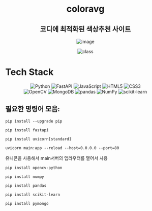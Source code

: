 <div align=center><h1> coloravg </h1></div>
<div align=center><h2> 코디에 최적화된 색상추천 사이트 </h2></div>
<div align=center>
 
![image](https://user-images.githubusercontent.com/71165066/142568124-dac20092-4586-49b9-a626-8feec7f88959.png)

![class](https://user-images.githubusercontent.com/71165066/142569940-f73203ed-9597-44a8-a3e8-80504b93314e.jpg)

 
</div>

# Tech Stack
<div align=center>
<img alt="Python" src ="https://img.shields.io/badge/Python-3776AB.svg?&style=for-the-badge&logo=Python&logoColor=white"/> <img alt="FastAPI" src ="https://img.shields.io/badge/FastAPI-009688.svg?&style=for-the-badge&logo=FastAPI&logoColor=white"/> <img alt="JavaScript" src ="https://img.shields.io/badge/JavaScript-F7DF1E.svg?&style=for-the-badge&logo=JavaScript&logoColor=white"/> <img alt="HTML5" src ="https://img.shields.io/badge/HTML5-E34F26.svg?&style=for-the-badge&logo=HTML5&logoColor=white"/> <img alt="CSS3" src ="https://img.shields.io/badge/CSS3-1572B6.svg?&style=for-the-badge&logo=CSS3&logoColor=white"/><br>
 <img alt="OpenCV" src ="https://img.shields.io/badge/OpenCV-5C3EE8.svg?&style=for-the-badge&logo=OpenCV&logoColor=white"/> <img alt="MongoDB" src ="https://img.shields.io/badge/MongoDB-47A248.svg?&style=for-the-badge&logo=MongoDB&logoColor=white"/> <img alt="pandas" src ="https://img.shields.io/badge/pandas-150458.svg?&style=for-the-badge&logo=pandas&logoColor=white"/> <img alt="NumPy" src ="https://img.shields.io/badge/NumPy-013243.svg?&style=for-the-badge&logo=NumPy&logoColor=white"/> <img alt="scikit-learn" src ="https://img.shields.io/badge/scikit_learn-F7931E.svg?&style=for-the-badge&logo=scikit-learn&logoColor=white"/>
</div>

## 필요한 명령어 모음:
```
pip install --upgrade pip
```
```
pip install fastapi
```
```
pip install uvicorn[standard]
```
```
uvicorn main:app --reload --host=0.0.0.0 --port=80 
```
유니콘을 사용해서 main서버의 앱라우터를 열어서 사용 
```
pip install opencv-python
```
```
pip install numpy
```
```
pip install pandas
```
```
pip install scikit-learn
```
```
pip install pymongo
```
